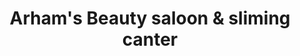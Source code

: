 ---
title: "Arham's Beauty saloon & sliming canter"
url: /karachi/arhams-beauty-saloon-und-sliming-canter/
shop: Kosmetik
---
